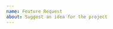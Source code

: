 ```yaml
---
name: Feature Request
about: Suggest an idea for the project
---
```


<!--

* Please describe the feature you would like added and how it will help you. Please be detailed: the more information you provide about the desired feature, and the potential use cases, the more likely we are to be able to implement it.

-->
